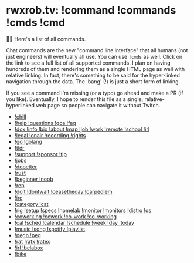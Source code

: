 # rwxrob.tv: !command !commands !cmds !cmd

🤔💭 Here's a list of all commands.

Chat commands are the new "command line interface" that all humans (not just engineers) will eventually all use. You can use `!cmds` as well. Click on the link to see a full list of all supported commands. I plan on having hundreds of them and rendering them as a single HTML page as well with relative linking. In fact, there's something to be said for the hyper-linked navigation through the data. The 'bang' (!) is just a short form of linking.

If you see a command I'm missing (or a typo) go ahead and make a PR (if you like). Eventually, I hope to render this file as a single, relative-hyperlinked web page so people can navigate it without Twitch.

* [!chill](../1985)
* [!help !questions !qca !faq](../1951)
* [!dox !info !bio !about !map !job !work !remote !school !irl](../1961)
* [!legal !onair !recording !rights](../1940)
* [!go !golang](../1936)
* [!tldr](../1920)
* [!support !sponsor !tip](../1942)
* [!jobs](../1943)
* [!dobetter](../1944)
* [!rust](../1945)
* [!beginner !noob](../1946)
* [!rep](../1949)
* [!doit !dontwait !ceasetheday !carpediem](../1952)
* [!irc](../1953)
* [!category !cat](../1954)
* [!rig !setup !specs !homelab !monitor !monitors !distro !os](../976)
* [!coworking !cowork !co-work !co-working](../1958)
* [!cal !sched !calendar !schedule !week !day !today](../1959)
* [!music !song !spotify !playlist](../1960)
* [!pegn !peg](../1987)
* [!rat !ratx !ratex](../1989)
* [!irl !belabox](../1996)
* [!bike](../2016)
